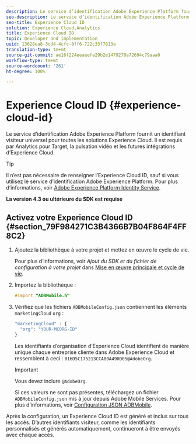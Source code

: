 ```yaml
---
description: Le service d’identification Adobe Experience Platform fournit un identifiant visiteur universel pour toutes les solutions Experience Cloud. Il est requis par Analytics pour Target, la pulsation vidéo et les futures intégrations d’Experience Cloud.
seo-description: Le service d’identification Adobe Experience Platform fournit un identifiant visiteur universel pour toutes les solutions Experience Cloud. Il est requis par Analytics pour Target, la pulsation vidéo et les futures intégrations d’Experience Cloud.
seo-title: Experience Cloud ID
solution: Experience Cloud,Analytics
title: Experience Cloud ID
topic: Developer and implementation
uuid: 13628ea8-3cd4-4cfc-8ff6-722c33f7813a
translation-type: tm+mt
source-git-commit: ae16f224eeaeefa29b2e1479270a72694c79aaa0
workflow-type: tm+mt
source-wordcount: '261'
ht-degree: 100%

---
```



# Experience Cloud ID {#experience-cloud-id}

Le service d’identification Adobe Experience Platform fournit un identifiant visiteur universel pour toutes les solutions Experience Cloud. Il est requis par Analytics pour Target, la pulsation vidéo et les futures intégrations d’Experience Cloud.

>[!TIP]
>
>Il n’est pas nécessaire de renseigner l’Experience Cloud ID, sauf si vous utilisez le service d’identification Adobe Experience Platform. Pour plus d’informations, voir [Adobe Experience Platform Identity Service](https://docs.adobe.com/content/help/fr-FR/id-service/using/home.html).

**La version 4.3 ou ultérieure du SDK est requise**

## Activez votre Experience Cloud ID {#section_79F984271C3B4366B7B04F864F4FF8C2}

1. Ajoutez la bibliothèque à votre projet et mettez en œuvre le cycle de vie.

   Pour plus d’informations, voir *Ajout du SDK et du fichier de configuration à votre projet* dans [Mise en œuvre principale et cycle de vie](/help/ios/getting-started/dev-qs.md).
1. Importez la bibliothèque :

   ```objective-c
   #import "ADBMobile.h"
   ```

1. Vérifiez que les fichiers `ADBMobileConfig.json` contiennent les éléments `marketingCloud` `org` :

   ```js
   "marketingCloud" : { 
     "org": "YOUR-MCORG-ID" 
   }
   ```

   Les identifiants d’organisation d’Experience Cloud identifient de manière unique chaque entreprise cliente dans Adobe Experience Cloud et ressemblent à ceci : `016D5C175213CCA80A490D05@AdobeOrg`.

   >[!IMPORTANT]
   >
   >Vous devez inclure `@AdobeOrg`.

   Si ces valeurs ne sont pas présentes, téléchargez un fichier `ADBMobileConfig.json` mis à jour depuis Adobe Mobile Services. Pour plus d’informations, voir [Configuration JSON ADBMobile](/help/ios/getting-started/requirements.md).

Après la configuration, un Experience Cloud ID est généré et inclus sur tous les accès. D’autres identifiants visiteur, comme les identifiants personnalisés et générés automatiquement, continueront à être envoyés avec chaque accès.
